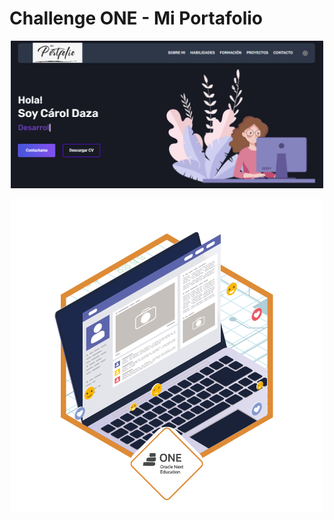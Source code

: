 #  Challenge ONE - Mi Portafolio



<p align="center" >
     <img width="500" heigth="300" src="https://github.com/Carol-dc/Mi-Portafolio/blob/main/portafolio.png">
</p>


<p align="center" >
     <img width="500" heigth="300" src="https://github.com/Carol-dc/Mi-Portafolio/blob/main/Insignia-Portafolio.png">
</p>


 


